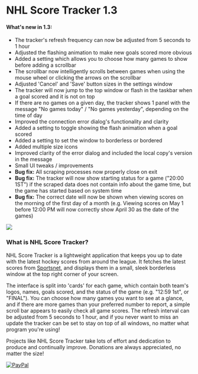 # NHL Score Tracker 1.3

#### What's new in 1.3:
- The tracker's refresh frequency can now be adjusted from 5 seconds to 1 hour
- Adjusted the flashing animation to make new goals scored more obvious
- Added a setting which allows you to choose how many games to show before adding a scrollbar
- The scrollbar now intelligently scrolls between games when using the mouse wheel or clicking the arrows on the scrollbar
- Adjusted 'Cancel' and 'Save' button sizes in the settings window
- The tracker will now jump to the top window or flash in the taskbar when a goal scored and it is not on top
- If there are no games on a given day, the tracker shows 1 panel with the message "No games today" / "No games yesterday", depending on the time of day
- Improved the connection error dialog's functionality and clarity
- Added a setting to toggle showing the flash animation when a goal scored
- Added a setting to set the window to borderless or bordered
- Added multiple size icons
- Improved clarity of the error dialog and included the local copy's version in the message
- Small UI tweaks / improvements
- **Bug fix:** All scraping processes now properly close on exit
- **Bug fix:** The tracker will now show starting status for a game ("20:00 1ST") if the scraped data does not contain info about the game time, but the game has started based on system time
- **Bug fix:** The correct date will now be shown when viewing scores on the morning of the first day of a month (e.g. Viewing scores on May 1 before 12:00 PM will now correctly show April 30 as the date of the games)

![](http://i.imgur.com/y6Ncxq0.png)

### What is NHL Score Tracker?

NHL Score Tracker is a lightweight application that keeps you up to date with the latest hockey scores from around the league. It fetches the latest scores from [Sportsnet](http://www.sportsnet.ca/hockey/nhl/scores/), and displays them in a small, sleek borderless window at the top right corner of your screen.

The interface is split into 'cards' for each game, which contain both team's logos, names, goals scored, and the status of the game (e.g. "12:59 1st", or "FINAL"). You can choose how many games you want to see at a glance, and if there are more games than your preferred number to report, a simple scroll bar appears to easily check all game scores. The refresh interval can be adjusted from 5 seconds to 1 hour, and if you never want to miss an update the tracker can be set to stay on top of all windows, no matter what program you're using!

Projects like NHL Score Tracker take lots of effort and dedication to produce and continually improve. Donations are always appreciated, no matter the size!

[![PayPal](https://www.paypalobjects.com/en_US/i/btn/btn_donate_LG.gif)](https://www.paypal.com/cgi-bin/webscr?cmd=_s-xclick&hosted_button_id=3N3QXHX6KJFKG)
